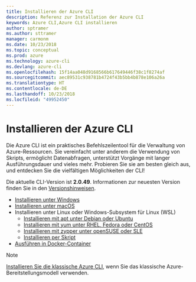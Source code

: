 ```yaml
---
title: Installieren der Azure CLI
description: Referenz zur Installation der Azure CLI
keywords: Azure CLI,Azure CLI installieren
author: sptramer
ms.author: sttramer
manager: carmonm
ms.date: 10/23/2018
ms.topic: conceptual
ms.prod: azure
ms.technology: azure-cli
ms.devlang: azure-cli
ms.openlocfilehash: 15f14aa048d9168566b617649446f38c1f8274af
ms.sourcegitcommit: aec89531c938781b4724f43b5bb4b878e106a26a
ms.translationtype: HT
ms.contentlocale: de-DE
ms.lasthandoff: 10/23/2018
ms.locfileid: "49952450"
---
```

# <a name="install-the-azure-cli"></a>Installieren der Azure CLI

Die Azure CLI ist ein praktisches Befehlszeilentool für die Verwaltung von Azure-Ressourcen. Sie vereinfacht unter anderem die Verwendung von Skripts, ermöglicht Datenabfragen, unterstützt Vorgänge mit langer Ausführungsdauer und vieles mehr. Probieren Sie sie am besten gleich aus, und entdecken Sie die vielfältigen Möglichkeiten der CLI!

Die aktuelle CLI-Version ist __2.0.49__. Informationen zur neuesten Version finden Sie in den [Versionshinweisen](release-notes-azure-cli.md).

* [Installieren unter Windows](install-azure-cli-windows.md)
* [Installieren unter macOS](install-azure-cli-macos.md)
* Installieren unter Linux oder Windows-Subsystem für Linux (WSL)
  * [Installieren mit apt unter Debian oder Ubuntu](install-azure-cli-apt.md)
  * [Installieren mit yum unter RHEL, Fedora oder CentOS](install-azure-cli-yum.md)
  * [Installieren mit zypper unter openSUSE oder SLE ](install-azure-cli-zypper.md)
  * [Installieren per Skript](install-azure-cli-linux.md)
* [Ausführen in Docker-Container](run-azure-cli-docker.md)

> [!NOTE]
> [Installieren Sie die klassische Azure CLI](install-classic-cli.md), wenn Sie das klassische Azure-Bereitstellungsmodell verwenden.
